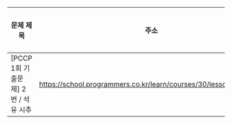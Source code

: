 | 문제 제목                           | 주소                                                             | 정답 코드                      | 정답 여부 |
| ----------------------------------- | ---------------------------------------------------------------- | ------------------------------ | --------- |
| [PCCP 1회 기출문제] 2번 / 석유 시추 | https://school.programmers.co.kr/learn/courses/30/lessons/250136 | [정답 코드](./lv1/붕대감기.js) | ✅        |
